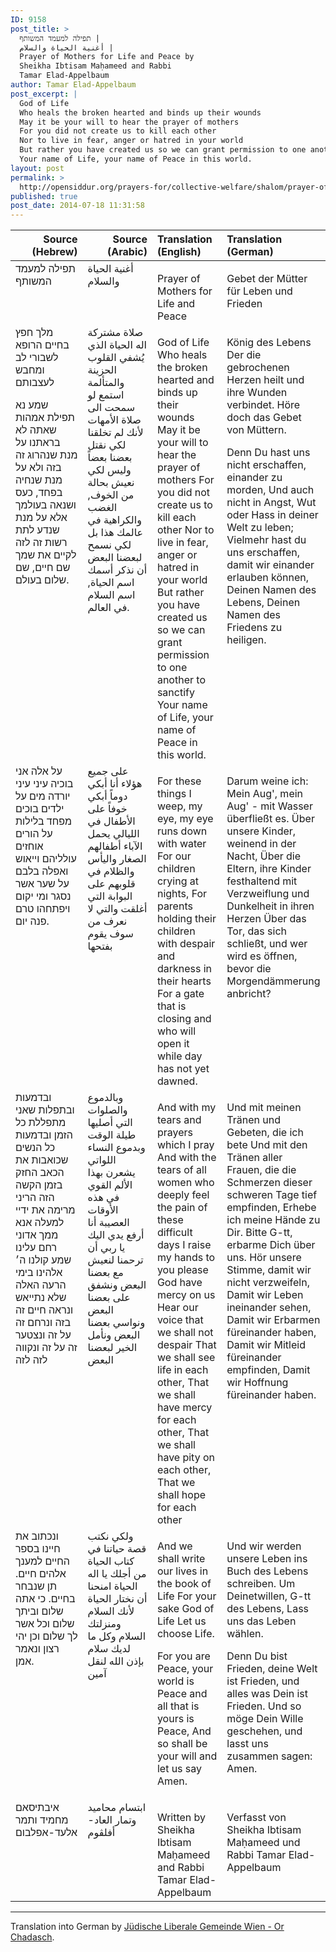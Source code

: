 ```yaml
---
ID: 9158
post_title: >
  תפילה למעמד המשותף |
  أغنية الحياة والسلام |
  Prayer of Mothers for Life and Peace by
  Sheikha Ibtisam Maḥameed and Rabbi
  Tamar Elad-Appelbaum
author: Tamar Elad-Appelbaum
post_excerpt: |
  God of Life
  Who heals the broken hearted and binds up their wounds
  May it be your will to hear the prayer of mothers
  For you did not create us to kill each other
  Nor to live in fear, anger or hatred in your world
  But rather you have created us so we can grant permission to one another to sanctify
  Your name of Life, your name of Peace in this world.
layout: post
permalink: >
  http://opensiddur.org/prayers-for/collective-welfare/shalom/prayer-of-mothers-for-life-and-peace-by-sheikha-ibtisam-mahamid-and-rabbi-tamar-elad-appelbaum/
published: true
post_date: 2014-07-18 11:31:58
---
```

<table style="margin-left: auto;margin-right: auto;" class="draggable">
<thead><tr><th id="x" style="text-align: right;">Source (Hebrew)</th><th style="text-align: right;">Source (Arabic)</th><th style="text-align: left;">Translation (English)</th><th style="text-align: left;">Translation (German)</th></tr></thead>
<tbody>
<tr>
<td style="vertical-align:top;" width="22%">
<div class="liturgy"><span lang="he">
תפילה למעמד המשותף
</span></div></td>
 
<td style="vertical-align:top;" width="22%">
<div class="arabic"><span lang="ar" xml:lang="ar">
أغنية الحياة والسلام
</span></div></td>
 
<td style="vertical-align:top;" width="22%"><p />
<div class="english">
Prayer of Mothers for Life and Peace
</td>
 
<td style="vertical-align:top;" width="22%"><p />
<div class="german">
Gebet der Mütter für Leben und Frieden
</div>
</td>
</tr>
<tr><td style="vertical-align:top;" width="22%">
<div class="liturgy"><span lang="he">
מלך חפץ בחיים
הרופא לשבורי לב ומחבש לעצבותם

שמע נא תפילת אמהות
שאתה לא בראתנו על מנת שנהרוג זה בזה
ולא על מנת שנחיה בפחד, כעס ושנאה בעולמך
אלא על מנת שנדע לתת רשות זה לזה לקיים את שמך
שם חיים, שם שלום בעולם.
</span></div></td>
 
<td style="vertical-align:top;" width="22%">
<div class="arabic"><span lang="ar" xml:lang="ar">
صلاة مشتركة
اله الحياة
الذي يُشفي القلوب الحزينة والمتألمة
استمع لو سمحت الى صلاة الأمهات
لأنك لم تخلقنا لكي نقتل بعضنا بعضاً
وليس لكي نعيش بحالة من الخوف, الغضب والكراهية في عالمك هذا
بل لكي نسمح لبعضنا البعض أن نذكر أسمك
اسم الحياة, اسم السلام في العالم.
</span></div></td>
 
<td style="vertical-align:top;" width="22%"><p />
<div class="english">
God of Life
Who heals the broken hearted and binds up their wounds
May it be your will to hear the prayer of mothers
For you did not create us to kill each other
Nor to live in fear, anger or hatred in your world
But rather you have created us so we can grant permission to one another to sanctify
Your name of Life, your name of Peace in this world.
</td>
 
<td style="vertical-align:top;" width="22%"><p />
<div class="german">
König des Lebens
Der die gebrochenen Herzen heilt und ihre Wunden verbindet.
Höre doch das Gebet von Müttern.

Denn Du hast uns nicht erschaffen, einander zu morden,
Und auch nicht in Angst, Wut oder Hass in deiner Welt zu leben;
Vielmehr hast du uns erschaffen, damit wir einander erlauben können,
Deinen Namen des Lebens, Deinen Namen des Friedens zu heiligen.
</div>
</td>
</tr>
<tr><td style="vertical-align:top;" width="22%">
<div class="liturgy"><span lang="he">
על אלה אני בוכיה עיני עיני יורדה מים
על ילדים בוכים מפחד בלילות
על הורים אוחזים עולליהם וייאוש ואפלה בלבם
על שער אשר נסגר ומי יקום ויפתחהו טרם פנה יום.
</span></div></td>
 
<td style="vertical-align:top;" width="22%">
<div class="arabic"><span lang="ar" xml:lang="ar">
على جميع هؤلاء أنا أبكي دوماً 
أبكي خوفاً على الأطفال في الليالي
يحمل الآباء أطفالهم الصغار واليأس والظلام في قلوبهم
على البوابة التي أغلقت والتي لا نعرف من سوف يقوم بفتحها
</span></div></td>
 
<td style="vertical-align:top;" width="22%"><p />
<div class="english">
For these things I weep, my eye, my eye runs down with water
For our children crying at nights,
For parents holding their children with despair and darkness in their hearts
For a gate that is closing and who will open it while day has not yet dawned.
</td>
 
<td style="vertical-align:top;" width="22%"><p />
<div class="german">
Darum weine ich: Mein Aug', mein Aug' - mit Wasser überfließt es.
Über unsere Kinder, weinend in der Nacht,
Über die Eltern, ihre Kinder festhaltend mit 
Verzweiflung und Dunkelheit in ihren Herzen
Über das Tor, das sich schließt,
und wer wird es öffnen, bevor 
die Morgendämmerung anbricht?
</div>
</td>
</tr>
<tr><td style="vertical-align:top;" width="22%">
<div class="liturgy"><span lang="he">
ובדמעות ובתפלות שאני מתפללת כל הזמן
ובדמעות כל הנשים שכואבות את הכאב החזק בזמן הקשה הזה
הריני מרימה את ידיי למעלה אנא ממך אדוני רחם עלינו
שמע קולנו ה׳ אלהינו בימי הרעה האלה שלא נתייאש
ונראה חיים זה בזה
ונרחם זה על זה
ונצטער זה על זה
ונקווה לזה לזה
</span></div></td>
 
<td style="vertical-align:top;" width="22%">
<div class="arabic"><span lang="ar" xml:lang="ar">
وبالدموع والصلوات التي أصليها طيلة الوقت
وبدموع النساء اللواتي يشعرن بهذا الألم القوي في هذه الأوقات العصيبة
أنا أرفع يدي اليك يا ربي أن ترحمنا
لنعيش مع بعضنا البعض
ونشفق على بعضنا البعض
ونواسي بعضنا البعض
ونأمل الخير لبعضنا البعض
</span></div></td>
 
<td style="vertical-align:top;" width="22%"><p />
<div class="english">
And with my tears and prayers which I pray
And with the tears of all women who deeply feel the pain of these difficult days
I raise my hands to you please God have mercy on us
Hear our voice that we shall not despair
That we shall see life in each other,
That we shall have mercy for each other,
That we shall have pity on each other,
That we shall hope for each other
</td>
 
<td style="vertical-align:top;" width="22%"><p />
<div class="german">
Und mit meinen Tränen und Gebeten, die ich bete
Und mit den Tränen aller Frauen, die die 
Schmerzen dieser schweren Tage tief empfinden,
Erhebe ich meine Hände zu Dir. Bitte G-tt, erbarme Dich über uns.
Hör unsere Stimme, damit wir nicht verzweifeln,
Damit wir Leben ineinander sehen,
Damit wir Erbarmen füreinander haben,
Damit wir Mitleid füreinander empfinden,
Damit wir Hoffnung füreinander haben.
</div>
</td>
</tr>
<tr><td style="vertical-align:top;" width="22%">
<div class="liturgy"><span lang="he">
ונכתוב את חיינו בספר החיים
למענך אלהים חיים.
תן שנבחר בחיים.
כי אתה שלום וביתך שלום וכל אשר לך שלום
וכן יהי רצון ונאמר אמן.
</span></div></td>
 
<td style="vertical-align:top;" width="22%">
<div class="arabic"><span lang="ar" xml:lang="ar">
ولكي نكتب قصة حياتنا في كتاب الحياة
من أجلك يا اله الحياة
امنحنا أن نختار الحياة
لأنك السلام ومنزلتك السلام وكل ما لديك سلام
بإذن الله لنقل آمين
</span></div></td>
 
<td style="vertical-align:top;" width="22%"><p />
<div class="english">
And we shall write our lives in the book of Life
For your sake God of Life
Let us choose Life.

For you are Peace, your world is Peace and all that is yours is Peace,
And so shall be your will and let us say Amen.
</td>
 
<td style="vertical-align:top;" width="22%"><p />
<div class="german">
Und wir werden unsere Leben ins Buch des Lebens schreiben.
Um Deinetwillen, G-tt des Lebens,
Lass uns das Leben wählen.

Denn Du bist Frieden, deine Welt ist Frieden, und alles was Dein ist Frieden.
Und so möge Dein Wille geschehen, und lasst uns zusammen sagen: Amen.
</div>
</td>
</tr>
<tr><td style="vertical-align:top;" width="22%">
<div class="liturgy"><span lang="he">
איבתיסאם מחמיד ותמר אלעד-אפלבום
</span></div></td>
 
<td style="vertical-align:top;" width="22%">
<div class="arabic"><span lang="ar" xml:lang="ar">
ابتسام محاميد وتمار العاد- أفلڨوم
</span></div></td>
 
<td style="vertical-align:top;" width="22%"><p />
<div class="english">
Written by Sheikha Ibtisam Maḥameed and Rabbi Tamar Elad-Appelbaum
</td>
 
<td style="vertical-align:top;" width="22%"><p />
<div class="german">
Verfasst von Sheikha Ibtisam Maḥameed und Rabbi Tamar Elad-Appelbaum
</div>
</td>
</tr>
</tbody>
</tbody></tbody></tbody></table>

<hr />
Translation into German by <a href="http://www.orchadasch.at/">Jüdische Liberale Gemeinde Wien - Or Chadasch</a>.